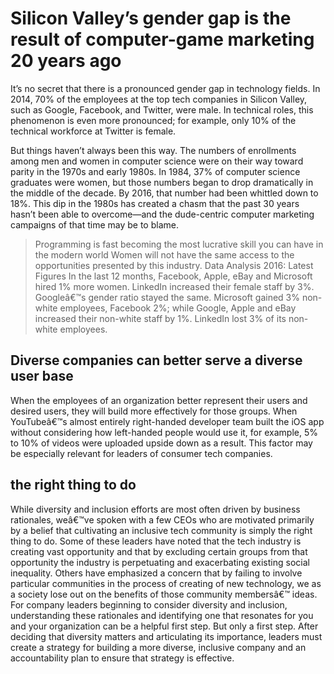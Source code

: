 # Silicon Valley’s gender gap is the result of computer-game marketing 20 years ago

It’s no secret that there is a pronounced gender gap in technology fields. In 2014, 70% of the employees at the top tech companies in Silicon Valley, such as Google, Facebook, and Twitter, were male. In technical roles, this phenomenon is even more pronounced; for example, only 10% of the technical workforce at Twitter is female.

But things haven’t always been this way. The numbers of enrollments among men and women in computer science were on their way toward parity in the 1970s and early 1980s. In 1984, 37% of computer science graduates were women, but those numbers began to drop dramatically in the middle of the decade. By 2016, that number had been whittled down to 18%. This dip in the 1980s has created a chasm that the past 30 years hasn’t been able to overcome—and the dude-centric computer marketing campaigns of that time may be to blame.

> Programming is fast becoming the most lucrative skill you can have in the modern world
> Women will not have the same access to the opportunities presented by this industry.
> Data Analysis 2016: Latest Figures
> In the last 12 months, Facebook, Apple, eBay and Microsoft hired 1% more women. LinkedIn increased their female staff by 3%. Googleâ€™s gender ratio stayed the same.
> Microsoft gained 3% non-white employees, Facebook 2%; while Google, Apple and eBay increased their non-white staff by 1%. LinkedIn lost 3% of its non-white employees.

## Diverse companies can better serve a diverse user base 
When the employees of an organization better represent their users and desired users, they will build more effectively for those groups. When YouTubeâ€™s almost entirely right-handed developer team built the iOS app without considering how left-handed people would use it, for example, 5% to 10% of videos were uploaded upside down as a result. This factor may be especially relevant for leaders of consumer tech companies.
## the right thing to do 
While diversity and inclusion efforts are most often driven by business rationales, weâ€™ve spoken with a few CEOs who are motivated primarily by a belief that cultivating an inclusive tech community is simply the right thing to do.
Some of these leaders have noted that the tech industry is creating vast opportunity and that by excluding certain groups from that opportunity the industry is perpetuating and exacerbating existing social inequality. Others have emphasized a concern that by failing to involve particular communities in the process of creating of new technology, we as a society lose out on the benefits of those community membersâ€™ ideas. 
For company leaders beginning to consider diversity and inclusion, understanding these rationales and identifying one that resonates for you and your organization can be a helpful first step.
But only a first step. After deciding that diversity matters and articulating its importance, leaders must create a strategy for building a more diverse, inclusive company and an accountability plan to ensure that strategy is effective.